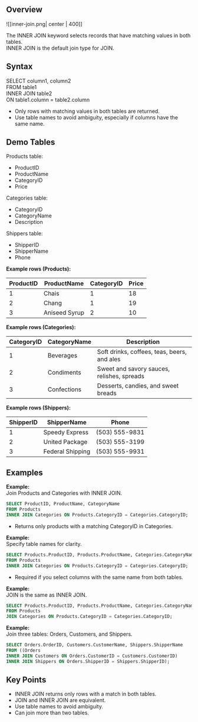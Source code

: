 ## Overview

![[inner-join.png| center | 400]]

The INNER JOIN keyword selects records that have matching values in both tables.  
INNER JOIN is the default join type for JOIN.

## Syntax

SELECT column1, column2  
FROM table1  
INNER JOIN table2  
ON table1.column = table2.column

- Only rows with matching values in both tables are returned.
- Use table names to avoid ambiguity, especially if columns have the same name.

## Demo Tables

Products table:

- ProductID
- ProductName
- CategoryID
- Price

Categories table:

- CategoryID
- CategoryName
- Description

Shippers table:

- ShipperID
- ShipperName
- Phone

**Example rows (Products):**

| ProductID | ProductName    | CategoryID | Price |
|-----------|---------------|------------|-------|
| 1         | Chais         | 1          | 18    |
| 2         | Chang         | 1          | 19    |
| 3         | Aniseed Syrup | 2          | 10    |

**Example rows (Categories):**

| CategoryID | CategoryName | Description                                    |
|------------|--------------|------------------------------------------------|
| 1          | Beverages    | Soft drinks, coffees, teas, beers, and ales    |
| 2          | Condiments   | Sweet and savory sauces, relishes, spreads     |
| 3          | Confections  | Desserts, candies, and sweet breads            |

**Example rows (Shippers):**

| ShipperID | ShipperName      | Phone         |
|-----------|------------------|--------------|
| 1         | Speedy Express   | (503) 555-9831|
| 2         | United Package   | (503) 555-3199|
| 3         | Federal Shipping | (503) 555-9931|

## Examples

**Example:**  
Join Products and Categories with INNER JOIN.

```sql
SELECT ProductID, ProductName, CategoryName
FROM Products
INNER JOIN Categories ON Products.CategoryID = Categories.CategoryID;
```

- Returns only products with a matching CategoryID in Categories.

**Example:**  
Specify table names for clarity.

```sql
SELECT Products.ProductID, Products.ProductName, Categories.CategoryName
FROM Products
INNER JOIN Categories ON Products.CategoryID = Categories.CategoryID;
```

- Required if you select columns with the same name from both tables.

**Example:**  
JOIN is the same as INNER JOIN.

```sql
SELECT Products.ProductID, Products.ProductName, Categories.CategoryName
FROM Products
JOIN Categories ON Products.CategoryID = Categories.CategoryID;
```

**Example:**  
Join three tables: Orders, Customers, and Shippers.

```sql
SELECT Orders.OrderID, Customers.CustomerName, Shippers.ShipperName
FROM ((Orders
INNER JOIN Customers ON Orders.CustomerID = Customers.CustomerID)
INNER JOIN Shippers ON Orders.ShipperID = Shippers.ShipperID);
```

## Key Points

- INNER JOIN returns only rows with a match in both tables.
- JOIN and INNER JOIN are equivalent.
- Use table names to avoid ambiguity.
- Can join more than two tables.